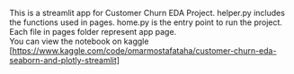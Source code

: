 This is a streamlit app for Customer Churn EDA Project.
helper.py includes the functions used in pages.
home.py is the entry point to run the project.
Each file in pages folder represent app page.<br>
You can view the notebook on kaggle [https://www.kaggle.com/code/omarmostafataha/customer-churn-eda-seaborn-and-plotly-streamlit]
